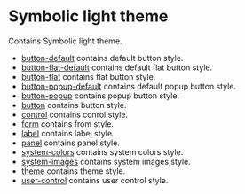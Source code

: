 # Symbolic light theme

Contains Symbolic light theme.

* [button-default](button-default.css) contains default button style.
* [button-flat-default](button-flat-default.css) contains default flat button style.
* [button-flat](button-flat.css) contains flat button style.
* [button-popup-default](button-popup-default.css) contains default popup button style.
* [button-popup](button-popup.css) contains popup button style.
* [button](button.css) contains button style.
* [control](control.css) contains conrol style.
* [form](form.css) contains from style.
* [label](label.css) contains label style.
* [panel](panel.css) contains panel style.
* [system-colors](system-colors.css) contains system colors style.
* [system-images](system-images.css) contains system images style.
* [theme](theme.css) contains theme style.
* [user-control](user-control.css) contains user control style.